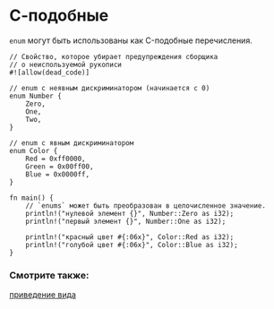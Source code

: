 # С-подобные

`enum` могут быть использованы как C-подобные перечисления.

```rust,editable
// Свойство, которое убирает предупреждения сборщика
// о неиспользуемой рукописи
#![allow(dead_code)]

// enum с неявным дискриминатором (начинается с 0)
enum Number {
    Zero,
    One,
    Two,
}

// enum с явным дискриминатором
enum Color {
    Red = 0xff0000,
    Green = 0x00ff00,
    Blue = 0x0000ff,
}

fn main() {
    // `enums` может быть преобразован в целочисленное значение.
    println!("нулевой элемент {}", Number::Zero as i32);
    println!("первый элемент {}", Number::One as i32);

    println!("красный цвет #{:06x}", Color::Red as i32);
    println!("голубой цвет #{:06x}", Color::Blue as i32);
}
```

### Смотрите также:

[приведение вида](../../types/cast.md)
